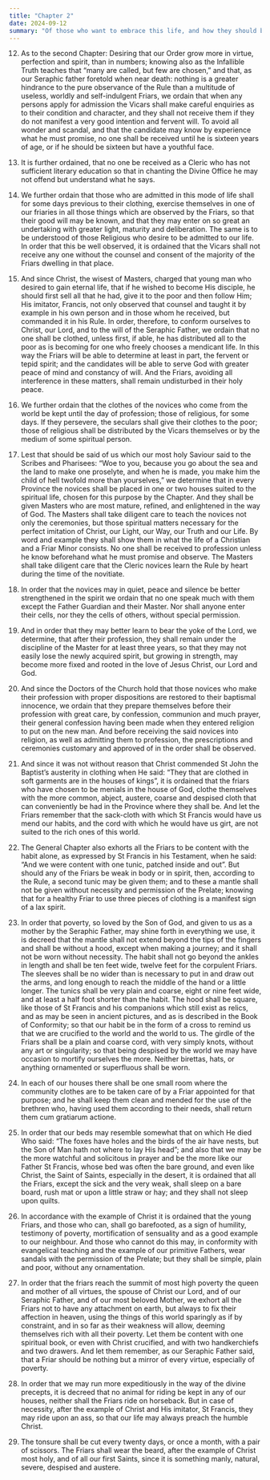 ```yaml
---
title: "Chapter 2"
date: 2024-09-12
summary: "Of those who want to embrace this life, and how they should be received."
---
```


12. As to the second Chapter: Desiring that our Order grow more in virtue, perfection and spirit, than in numbers; knowing also as the Infallible Truth teaches that “many are called, but few are chosen,” and that, as our Seraphic father foretold when near death: nothing is a greater hindrance to the pure observance of the Rule than a multitude of useless, worldly and self-indulgent Friars, we ordain that when any persons apply for admission the Vicars shall make careful enquiries as to their condition and character, and they shall not receive them if they do not manifest a very good intention and fervent will. To avoid all wonder and scandal, and that the candidate may know by experience what he must promise, no one shall be received until he is sixteen years of age, or if he should be sixteen but have a youthful face.

13. It is further ordained, that no one be received as a Cleric who has not sufficient literary education so that in chanting the Divine Office he may not offend but understand what he says.

14. We further ordain that those who are admitted in this mode of life shall for some days previous to their clothing, exercise themselves in one of our friaries in all those things which are observed by the Friars, so that their good will may be known, and that they may enter on so great an undertaking with greater light, maturity and deliberation. The same is to be understood of those Religious who desire to be admitted to our life. In order that this be well observed, it is ordained that the Vicars shall not receive any one without the counsel and consent of the majority of the Friars dwelling in that place.

15. And since Christ, the wisest of Masters, charged that young man who desired to gain eternal life, that if he wished to become His disciple, he should first sell all that he had, give it to the poor and then follow Him; His imitator, Francis, not only observed that counsel and taught it by example in his own person and in those whom he received, but commanded it in his Rule. In order, therefore, to conform ourselves to Christ, our Lord, and to the will of the Seraphic Father, we ordain that no one shall be clothed, unless first, if able, he has distributed all to the poor as is becoming for one who freely chooses a mendicant life. In this way the Friars will be able to determine at least in part, the fervent or tepid spirit; and the candidates will be able to serve God with greater peace of mind and constancy of will. And the Friars, avoiding all interference in these matters, shall remain undisturbed in their holy peace.

16. We further ordain that the clothes of the novices who come from the world be kept until the day of profession; those of religious, for some days. If they persevere, the seculars shall give their clothes to the poor; those of religious shall be distributed by the Vicars themselves or by the medium of some spiritual person.

17. Lest that should be said of us which our most holy Saviour said to the Scribes and Pharisees: “Woe to you, because you go about the sea and the land to make one proselyte, and when he is made, you make him the child of hell twofold more than yourselves,” we determine that in every Province the novices shall be placed in one or two houses suited to the spiritual life, chosen for this purpose by the Chapter. And they shall be given Masters who are most mature, refined, and enlightened in the way of God. The Masters shall take diligent care to teach the novices not only the ceremonies, but those spiritual matters necessary for the perfect imitation of Christ, our Light, our Way, our Truth and our Life. By word and example they shall show them in what the life of a Christian and a Friar Minor consists. No one shall be received to profession unless he know beforehand what he must promise and observe. The Masters shall take diligent care that the Cleric novices learn the Rule by heart during the time of the novitiate.

18. In order that the novices may in quiet, peace and silence be better strengthened in the spirit we ordain that no one speak much with them except the Father Guardian and their Master. Nor shall anyone enter their cells, nor they the cells of others, without special permission.

19. And in order that they may better learn to bear the yoke of the Lord, we determine, that after their profession, they shall remain under the discipline of the Master for at least three years, so that they may not easily lose the newly acquired spirit, but growing in strength, may become more fixed and rooted in the love of Jesus Christ, our Lord and God.

20. And since the Doctors of the Church hold that those novices who make their profession with proper dispositions are restored to their baptismal innocence, we ordain that they prepare themselves before their profession with great care, by confession, communion and much prayer, their general confession having been made when they entered religion to put on the new man. And before receiving the said novices into religion, as well as admitting them to profession, the prescriptions and ceremonies customary and approved of in the order shall be observed.

21. And since it was not without reason that Christ commended St John the Baptist’s austerity in clothing when He said: “They that are clothed in soft garments are in the houses of kings”, it is ordained that the friars who have chosen to be menials in the house of God, clothe themselves with the more common, abject, austere, coarse and despised cloth that can conveniently be had in the Province where they shall be. And let the Friars remember that the sack-cloth with which St Francis would have us mend our habits, and the cord with which he would have us girt, are not suited to the rich ones of this world.

22. The General Chapter also exhorts all the Friars to be content with the habit alone, as expressed by St Francis in his Testament, when he said: “And we were content with one tunic, patched inside and out”. But should any of the Friars be weak in body or in spirit, then, according to the Rule, a second tunic may be given them; and to these a mantle shall not be given without necessity and permission of the Prelate; knowing that for a healthy Friar to use three pieces of clothing is a manifest sign of a lax spirit.

23. In order that poverty, so loved by the Son of God, and given to us as a mother by the Seraphic Father, may shine forth in everything we use, it is decreed that the mantle shall not extend beyond the tips of the fingers and shall be without a hood, except when making a journey; and it shall not be worn without necessity. The habit shall not go beyond the ankles in length and shall be ten feet wide, twelve feet for the corpulent Friars. The sleeves shall be no wider than is necessary to put in and draw out the arms, and long enough to reach the middle of the hand or a little longer. The tunics shall be very plain and coarse, eight or nine feet wide, and at least a half foot shorter than the habit. The hood shall be square, like those of St Francis and his companions which still exist as relics, and as may be seen in ancient pictures, and as is described in the Book of Conformity; so that our habit be in the form of a cross to remind us that we are crucified to the world and the world to us. The girdle of the Friars shall be a plain and coarse cord, with very simply knots, without any art or singularity; so that being despised by the world we may have occasion to mortify ourselves the more. Neither birettas, hats, or anything ornamented or superfluous shall be worn.

24. In each of our houses there shall be one small room where the community clothes are to be taken care of by a Friar appointed for that purpose; and he shall keep them clean and mended for the use of the brethren who, having used them according to their needs, shall return them cum gratiarum actione.

25. In order that our beds may resemble somewhat that on which He died Who said: “The foxes have holes and the birds of the air have nests, but the Son of Man hath not where to lay His head”; and also that we may be the more watchful and solicitous in prayer and be the more like our Father St Francis, whose bed was often the bare ground, and even like Christ, the Saint of Saints, especially in the desert, it is ordained that all the Friars, except the sick and the very weak, shall sleep on a bare board, rush mat or upon a little straw or hay; and they shall not sleep upon quilts.

26. In accordance with the example of Christ it is ordained that the young Friars, and those who can, shall go barefooted, as a sign of humility, testimony of poverty, mortification of sensuality and as a good example to our neighbour. And those who cannot do this may, in conformity with evangelical teaching and the example of our primitive Fathers, wear sandals with the permission of the Prelate; but they shall be simple, plain and poor, without any ornamentation.

27. In order that the friars reach the summit of most high poverty the queen and mother of all virtues, the spouse of Christ our Lord, and of our Seraphic Father, and of our most beloved Mother, we exhort all the Friars not to have any attachment on earth, but always to fix their affection in heaven, using the things of this world sparingly as if by constraint, and in so far as their weakness will allow, deeming themselves rich with all their poverty. Let them be content with one spiritual book, or even with Christ crucified, and with two handkerchiefs and two drawers. And let them remember, as our Seraphic Father said, that a Friar should be nothing but a mirror of every virtue, especially of poverty.

28. In order that we may run more expeditiously in the way of the divine precepts, it is decreed that no animal for riding be kept in any of our houses, neither shall the Friars ride on horseback. But in case of necessity, after the example of Christ and His imitator, St Francis, they may ride upon an ass, so that our life may always preach the humble Christ.

29. The tonsure shall be cut every twenty days, or once a month, with a pair of scissors. The Friars shall wear the beard, after the example of Christ most holy, and of all our first Saints, since it is something manly, natural, severe, despised and austere.
